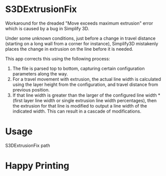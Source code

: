# S3DExtrusionFix
Workaround for the dreaded "Move exceeds maximum extrusion" error which is caused by a bug in Simplify 3D.

Under some unknown conditions, just before a change in travel distance (starting on a long wall from a corner for instance), Simplify3D mistakenly places the change in extrusion on the line before it is needed.

This app corrects this using the following process:
1. The file is parsed top to bottom, capturing certain configuration parameters along the way.
2. For a travel movement with extrusion, the actual line width is calculated using the layer height from the configuration, and travel distance from previous position.
3. If that line width is greater than the larger of the configured line width * (first layer line width or single extrusion line width percentages), then the extrusion for that line is modified to output a line width of the indicated width. This can result in a cascade of modifications.

# Usage

S3DExtrusionFix path

# Happy Printing
